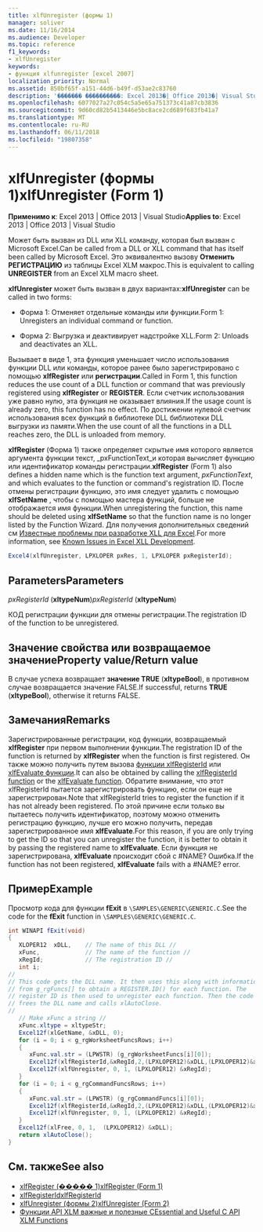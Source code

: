 ```yaml
---
title: xlfUnregister (формы 1)
manager: soliver
ms.date: 11/16/2014
ms.audience: Developer
ms.topic: reference
f1_keywords:
- xlfUnregister
keywords:
- функция xlfunregister [excel 2007]
localization_priority: Normal
ms.assetid: 850bf65f-a151-44d6-b49f-d53ae2c83760
description: '������� ����������: Excel 2013�| Office 2013�| Visual Studio'
ms.openlocfilehash: 6077027a27c054c5a5e65a751373c41a87cb3836
ms.sourcegitcommit: 9d60cd82b5413446e5bc8ace2cd689f683fb41a7
ms.translationtype: MT
ms.contentlocale: ru-RU
ms.lasthandoff: 06/11/2018
ms.locfileid: "19807358"
---
```

# <a name="xlfunregister-form-1"></a><span data-ttu-id="df7db-104">xlfUnregister (формы 1)</span><span class="sxs-lookup"><span data-stu-id="df7db-104">xlfUnregister (Form 1)</span></span>

<span data-ttu-id="df7db-105">**Применимо к**: Excel 2013 | Office 2013 | Visual Studio</span><span class="sxs-lookup"><span data-stu-id="df7db-105">**Applies to**: Excel 2013 | Office 2013 | Visual Studio</span></span> 
  
<span data-ttu-id="df7db-106">Может быть вызван из DLL или XLL команду, которая был вызван с Microsoft Excel.</span><span class="sxs-lookup"><span data-stu-id="df7db-106">Can be called from a DLL or XLL command that has itself been called by Microsoft Excel.</span></span> <span data-ttu-id="df7db-107">Это эквивалентно вызову **Отменить РЕГИСТРАЦИЮ** из таблицы Excel XLM макрос.</span><span class="sxs-lookup"><span data-stu-id="df7db-107">This is equivalent to calling **UNREGISTER** from an Excel XLM macro sheet.</span></span> 
  
<span data-ttu-id="df7db-108">**xlfUnregister** может быть вызван в двух вариантах:</span><span class="sxs-lookup"><span data-stu-id="df7db-108">**xlfUnregister** can be called in two forms:</span></span> 
  
- <span data-ttu-id="df7db-109">Форма 1: Отменяет отдельные команды или функции.</span><span class="sxs-lookup"><span data-stu-id="df7db-109">Form 1: Unregisters an individual command or function.</span></span>
    
- <span data-ttu-id="df7db-110">Форма 2: Выгрузка и деактивирует надстройке XLL.</span><span class="sxs-lookup"><span data-stu-id="df7db-110">Form 2: Unloads and deactivates an XLL.</span></span>
    
<span data-ttu-id="df7db-111">Вызывает в виде 1, эта функция уменьшает число использования функции DLL или команды, которое ранее было зарегистрировано с помощью **xlfRegister** или **регистрации**.</span><span class="sxs-lookup"><span data-stu-id="df7db-111">Called in Form 1, this function reduces the use count of a DLL function or command that was previously registered using **xlfRegister** or **REGISTER**.</span></span> <span data-ttu-id="df7db-112">Если счетчик использования уже равно нулю, эта функция не оказывает влияния.</span><span class="sxs-lookup"><span data-stu-id="df7db-112">If the usage count is already zero, this function has no effect.</span></span> <span data-ttu-id="df7db-113">По достижении нулевой счетчик использования всех функций в библиотеке DLL библиотеки DLL выгрузки из памяти.</span><span class="sxs-lookup"><span data-stu-id="df7db-113">When the use count of all the functions in a DLL reaches zero, the DLL is unloaded from memory.</span></span>
  
<span data-ttu-id="df7db-114">**xlfRegister** (Форма 1) также определяет скрытые имя которого является аргумента функции текст, _pxFunctionText_и которая вычисляет функцию или идентификатор команды регистрации.</span><span class="sxs-lookup"><span data-stu-id="df7db-114">**xlfRegister** (Form 1) also defines a hidden name which is the function text argument,  _pxFunctionText_, and which evaluates to the function or command's registration ID.</span></span> <span data-ttu-id="df7db-115">После отмены регистрации функцию, это имя следует удалить с помощью **xlfSetName** , чтобы с помощью мастера функций, больше не отображается имя функции.</span><span class="sxs-lookup"><span data-stu-id="df7db-115">When unregistering the function, this name should be deleted using **xlfSetName** so that the function name is no longer listed by the Function Wizard.</span></span> <span data-ttu-id="df7db-116">Для получения дополнительных сведений см [Известные проблемы при разработке XLL для Excel](known-issues-in-excel-xll-development.md).</span><span class="sxs-lookup"><span data-stu-id="df7db-116">For more information, see [Known Issues in Excel XLL Development](known-issues-in-excel-xll-development.md).</span></span>
  
```cs
Excel4(xlfUnregister, LPXLOPER pxRes, 1, LPXLOPER pxRegisterId);
```

## <a name="parameters"></a><span data-ttu-id="df7db-117">Parameters</span><span class="sxs-lookup"><span data-stu-id="df7db-117">Parameters</span></span>

<span data-ttu-id="df7db-118">_pxRegisterId_ (**xltypeNum**)</span><span class="sxs-lookup"><span data-stu-id="df7db-118">_pxRegisterId_ (**xltypeNum**)</span></span>
  
<span data-ttu-id="df7db-119">КОД регистрации функции для отмены регистрации.</span><span class="sxs-lookup"><span data-stu-id="df7db-119">The registration ID of the function to be unregistered.</span></span>
  
## <a name="property-valuereturn-value"></a><span data-ttu-id="df7db-120">Значение свойства или возвращаемое значение</span><span class="sxs-lookup"><span data-stu-id="df7db-120">Property value/Return value</span></span>

<span data-ttu-id="df7db-121">В случае успеха возвращает **значение TRUE** (**xltypeBool**), в противном случае возвращается значение FALSE.</span><span class="sxs-lookup"><span data-stu-id="df7db-121">If successful, returns **TRUE** (**xltypeBool**), otherwise it returns FALSE.</span></span>
  
## <a name="remarks"></a><span data-ttu-id="df7db-122">Замечания</span><span class="sxs-lookup"><span data-stu-id="df7db-122">Remarks</span></span>

<span data-ttu-id="df7db-123">Зарегистрированные регистрации, код функции, возвращаемый **xlfRegister** при первом выполнении функции.</span><span class="sxs-lookup"><span data-stu-id="df7db-123">The registration ID of the function is returned by **xlfRegister** when the function is first registered.</span></span> <span data-ttu-id="df7db-124">Он также можно получить путем вызова [функции xlfRegisterId](xlfregisterid.md) или [xlfEvaluate функции](xlfevaluate.md).</span><span class="sxs-lookup"><span data-stu-id="df7db-124">It can also be obtained by calling the [xlfRegisterId function](xlfregisterid.md) or the [xlfEvaluate function](xlfevaluate.md).</span></span> <span data-ttu-id="df7db-125">Обратите внимание, что этот xlfRegisterId пытается зарегистрировать функцию, если он еще не зарегистрирован.</span><span class="sxs-lookup"><span data-stu-id="df7db-125">Note that xlfRegisterId tries to register the function if it has not already been registered.</span></span> <span data-ttu-id="df7db-126">По этой причине если только вы пытаетесь получить идентификатор, поэтому можно отменить регистрацию функцию, лучше его можно получить, передав зарегистрированное имя **xlfEvaluate**.</span><span class="sxs-lookup"><span data-stu-id="df7db-126">For this reason, if you are only trying to get the ID so that you can unregister the function, it is better to obtain it by passing the registered name to **xlfEvaluate**.</span></span> <span data-ttu-id="df7db-127">Если функция не зарегистрирована, **xlfEvaluate** происходит сбой с #NAME? Ошибка.</span><span class="sxs-lookup"><span data-stu-id="df7db-127">If the function has not been registered, **xlfEvaluate** fails with a #NAME? error.</span></span> 
  
## <a name="example"></a><span data-ttu-id="df7db-128">Пример</span><span class="sxs-lookup"><span data-stu-id="df7db-128">Example</span></span>

<span data-ttu-id="df7db-129">Просмотр кода для функции **fExit** в `\SAMPLES\GENERIC\GENERIC.C`.</span><span class="sxs-lookup"><span data-stu-id="df7db-129">See the code for the **fExit** function in  `\SAMPLES\GENERIC\GENERIC.C`.</span></span>
  
```cs
int WINAPI fExit(void)
{
   XLOPER12  xDLL,    // The name of this DLL //
   xFunc,             // The name of the function //
   xRegId;            // The registration ID //
   int i;
//
// This code gets the DLL name. It then uses this along with information
// from g_rgFuncs[] to obtain a REGISTER.ID() for each function. The
// register ID is then used to unregister each function. Then the code
// frees the DLL name and calls xlAutoClose.
//
   // Make xFunc a string //
   xFunc.xltype = xltypeStr;
   Excel12f(xlGetName, &xDLL, 0);
   for (i = 0; i < g_rgWorksheetFuncsRows; i++)
   {
      xFunc.val.str = (LPWSTR) (g_rgWorksheetFuncs[i][0]);
      Excel12f(xlfRegisterId,&xRegId,2,(LPXLOPER12)&xDLL,(LPXLOPER12)&xFunc);
      Excel12f(xlfUnregister, 0, 1, (LPXLOPER12) &xRegId);
   }
   for (i = 0; i < g_rgCommandFuncsRows; i++)
   {
      xFunc.val.str = (LPWSTR) (g_rgCommandFuncs[i][0]);
      Excel12f(xlfRegisterId,&xRegId,2,(LPXLOPER12)&xDLL,(LPXLOPER12)&xFunc);
      Excel12f(xlfUnregister, 0, 1, (LPXLOPER12) &xRegId);
   }
   Excel12f(xlFree, 0, 1,  (LPXLOPER12) &xDLL);
   return xlAutoClose();
}
```

## <a name="see-also"></a><span data-ttu-id="df7db-130">См. также</span><span class="sxs-lookup"><span data-stu-id="df7db-130">See also</span></span>

- [<span data-ttu-id="df7db-131">xlfRegister (����� 1)</span><span class="sxs-lookup"><span data-stu-id="df7db-131">xlfRegister (Form 1)</span></span>](xlfregister-form-1.md)
- [<span data-ttu-id="df7db-132">xlfRegisterId</span><span class="sxs-lookup"><span data-stu-id="df7db-132">xlfRegisterId</span></span>](xlfregisterid.md)
- [<span data-ttu-id="df7db-133">xlfUnregister (формы 2)</span><span class="sxs-lookup"><span data-stu-id="df7db-133">xlfUnregister (Form 2)</span></span>](xlfunregister-form-2.md)
- [<span data-ttu-id="df7db-134">Функции API XLM важные и полезные C</span><span class="sxs-lookup"><span data-stu-id="df7db-134">Essential and Useful C API XLM Functions</span></span>](essential-and-useful-c-api-xlm-functions.md)

